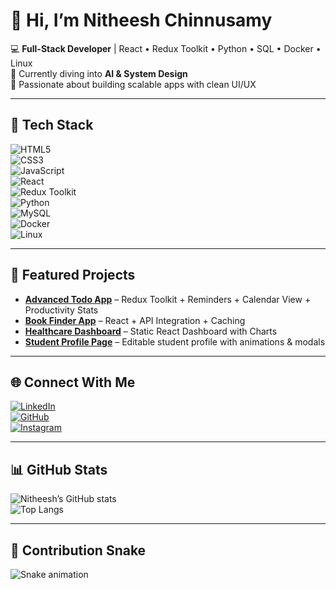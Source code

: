 # 👋 Hi, I’m Nitheesh Chinnusamy

💻 **Full-Stack Developer** | React • Redux Toolkit • Python • SQL • Docker • Linux  
🌱 Currently diving into **AI & System Design**  
🚀 Passionate about building scalable apps with clean UI/UX  

---

## 🚀 Tech Stack  

![HTML5](https://img.shields.io/badge/HTML5-E34F26?style=for-the-badge&logo=html5&logoColor=white)  
![CSS3](https://img.shields.io/badge/CSS3-1572B6?style=for-the-badge&logo=css3&logoColor=white)  
![JavaScript](https://img.shields.io/badge/JavaScript-F7DF1E?style=for-the-badge&logo=javascript&logoColor=black)  
![React](https://img.shields.io/badge/React-20232A?style=for-the-badge&logo=react&logoColor=61DAFB)  
![Redux Toolkit](https://img.shields.io/badge/Redux%20Toolkit-764ABC?style=for-the-badge&logo=redux&logoColor=white)  
![Python](https://img.shields.io/badge/Python-3776AB?style=for-the-badge&logo=python&logoColor=white)  
![MySQL](https://img.shields.io/badge/MySQL-005C84?style=for-the-badge&logo=mysql&logoColor=white)  
![Docker](https://img.shields.io/badge/Docker-2496ED?style=for-the-badge&logo=docker&logoColor=white)  
![Linux](https://img.shields.io/badge/Linux-FCC624?style=for-the-badge&logo=linux&logoColor=black)  

---

## 📌 Featured Projects  

- [**Advanced Todo App**](https://github.com/yourusername/todo-app) – Redux Toolkit + Reminders + Calendar View + Productivity Stats  
- [**Book Finder App**](https://github.com/yourusername/book-finder) – React + API Integration + Caching  
- [**Healthcare Dashboard**](https://github.com/yourusername/healthcare-dashboard) – Static React Dashboard with Charts  
- [**Student Profile Page**](https://github.com/yourusername/student-profile) – Editable student profile with animations & modals  

---

## 🌐 Connect With Me  

[![LinkedIn](https://img.shields.io/badge/LinkedIn-%230077B5.svg?&style=for-the-badge&logo=linkedin&logoColor=white)](www.linkedin.com/in/nitheesh21)  
[![GitHub](https://img.shields.io/badge/GitHub-100000?style=for-the-badge&logo=github&logoColor=white)](https://github.com/yourusername)  
[![Instagram](https://img.shields.io/badge/Instagram-%23E4405F.svg?&style=for-the-badge&logo=instagram&logoColor=white)]((https://www.instagram.com/phoenix_nitheesh_007/))  

---

## 📊 GitHub Stats  

![Nitheesh’s GitHub stats](https://github-readme-stats.vercel.app/api?username=yourusername&show_icons=true&theme=radical)  
![Top Langs](https://github-readme-stats.vercel.app/api/top-langs/?username=yourusername&layout=compact&theme=radical)  

---

## 🐍 Contribution Snake  

![Snake animation](https://github.com/yourusername/yourusername/blob/output/github-contribution-grid-snake-dark.svg)
